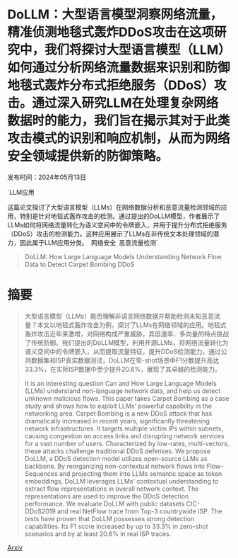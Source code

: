 # DoLLM：大型语言模型洞察网络流量，精准侦测地毯式轰炸DDoS攻击在这项研究中，我们将探讨大型语言模型（LLM）如何通过分析网络流量数据来识别和防御地毯式轰炸分布式拒绝服务（DDoS）攻击。通过深入研究LLM在处理复杂网络数据时的能力，我们旨在揭示其对于此类攻击模式的识别和响应机制，从而为网络安全领域提供新的防御策略。

发布时间：2024年05月13日

`LLM应用

这篇论文探讨了大型语言模型（LLMs）在网络数据分析和恶意流量检测领域的应用，特别是针对地毯式轰炸攻击的检测。通过提出的DoLLM模型，作者展示了LLMs如何将网络流量转化为语义空间中的令牌嵌入，并用于提升分布式拒绝服务（DDoS）攻击的检测能力。这种应用展示了LLMs在非传统文本处理领域的潜力，因此属于LLM应用分类。` `网络安全` `恶意流量检测`

> DoLLM: How Large Language Models Understanding Network Flow Data to Detect Carpet Bombing DDoS

# 摘要

> 大型语言模型（LLMs）能否理解非语言网络数据并帮助检测未知恶意流量？本文以地毯式轰炸攻击为例，探讨了LLMs在网络领域的应用。地毯式轰炸攻击近年来激增，对网络构成严重威胁，其低速率、多向量的特点挑战了传统防御。我们提出的DoLLM模型，利用开源LLMs，将网络流量转化为语义空间中的令牌嵌入，从而提取流量特征，提升DDoS检测能力。通过公共数据集和ISP真实数据测试，DoLLM在零-shot场景中F1分数提升高达33.3%，在实际ISP数据中至少提升20.6%，展现了其卓越的检测能力。

> It is an interesting question Can and How Large Language Models (LLMs) understand non-language network data, and help us detect unknown malicious flows. This paper takes Carpet Bombing as a case study and shows how to exploit LLMs' powerful capability in the networking area. Carpet Bombing is a new DDoS attack that has dramatically increased in recent years, significantly threatening network infrastructures. It targets multiple victim IPs within subnets, causing congestion on access links and disrupting network services for a vast number of users. Characterized by low-rates, multi-vectors, these attacks challenge traditional DDoS defenses. We propose DoLLM, a DDoS detection model utilizes open-source LLMs as backbone. By reorganizing non-contextual network flows into Flow-Sequences and projecting them into LLMs semantic space as token embeddings, DoLLM leverages LLMs' contextual understanding to extract flow representations in overall network context. The representations are used to improve the DDoS detection performance. We evaluate DoLLM with public datasets CIC-DDoS2019 and real NetFlow trace from Top-3 countrywide ISP. The tests have proven that DoLLM possesses strong detection capabilities. Its F1 score increased by up to 33.3% in zero-shot scenarios and by at least 20.6% in real ISP traces.

[Arxiv](https://arxiv.org/abs/2405.07638)